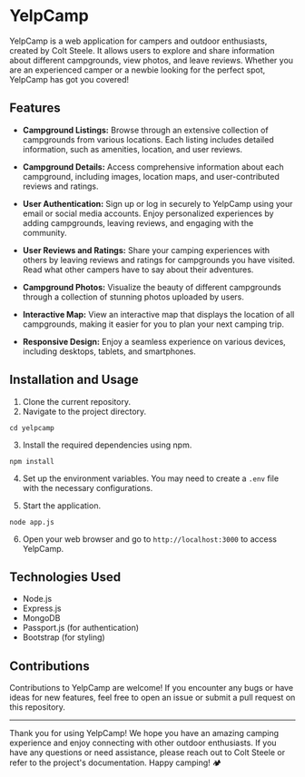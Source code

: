 # YelpCamp

YelpCamp is a web application for campers and outdoor enthusiasts, created by Colt Steele. It allows users to explore and share information about different campgrounds, view photos, and leave reviews. Whether you are an experienced camper or a newbie looking for the perfect spot, YelpCamp has got you covered!

## Features

- **Campground Listings:** Browse through an extensive collection of campgrounds from various locations. Each listing includes detailed information, such as amenities, location, and user reviews.

- **Campground Details:** Access comprehensive information about each campground, including images, location maps, and user-contributed reviews and ratings.

- **User Authentication:** Sign up or log in securely to YelpCamp using your email or social media accounts. Enjoy personalized experiences by adding campgrounds, leaving reviews, and engaging with the community.

- **User Reviews and Ratings:** Share your camping experiences with others by leaving reviews and ratings for campgrounds you have visited. Read what other campers have to say about their adventures.

- **Campground Photos:** Visualize the beauty of different campgrounds through a collection of stunning photos uploaded by users.

- **Interactive Map:** View an interactive map that displays the location of all campgrounds, making it easier for you to plan your next camping trip.

- **Responsive Design:** Enjoy a seamless experience on various devices, including desktops, tablets, and smartphones.

## Installation and Usage

1. Clone the current repository.
2. Navigate to the project directory.
```
cd yelpcamp
```
3. Install the required dependencies using npm.
```
npm install
```

4. Set up the environment variables. You may need to create a `.env` file with the necessary configurations.

5. Start the application.
```
node app.js
```
6. Open your web browser and go to `http://localhost:3000` to access YelpCamp.

## Technologies Used

- Node.js
- Express.js
- MongoDB
- Passport.js (for authentication)
- Bootstrap (for styling)

## Contributions

Contributions to YelpCamp are welcome! If you encounter any bugs or have ideas for new features, feel free to open an issue or submit a pull request on this repository.

---

Thank you for using YelpCamp! We hope you have an amazing camping experience and enjoy connecting with other outdoor enthusiasts. If you have any questions or need assistance, please reach out to Colt Steele or refer to the project's documentation. Happy camping! 🏕️
